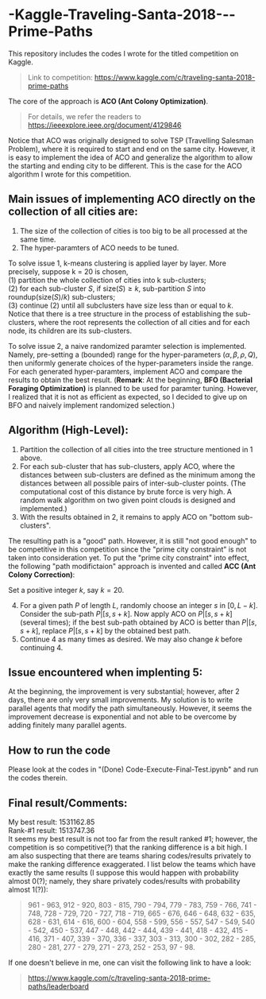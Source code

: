 # -Kaggle-Traveling-Santa-2018---Prime-Paths
This repository includes the codes I wrote for the titled competition on Kaggle. 
>Link to competition: https://www.kaggle.com/c/traveling-santa-2018-prime-paths <br>

The core of the approach is **ACO (Ant Colony Optimization)**. 
> For details, we refer the readers to https://ieeexplore.ieee.org/document/4129846 <br>

Notice that ACO was originally designed to solve TSP (Travelling Salesman Problem), where it is required to start and end on the same city. However, it is easy to implement the idea of ACO and generalize the algorithm to allow the starting and ending city to be different. This is the case for the ACO algorithm I wrote for this competition. 

## Main issues of implementing ACO directly on the collection of all cities are:
1. The size of the collection of cities is too big to be all processed at the same time. 
2. The hyper-paramters of ACO needs to be tuned.

To solve issue 1, k-means clustering is applied layer by layer. More precisely, suppose k = 20 is chosen, <br>
(1) partition the whole collection of cities into k sub-clusters; <br>
(2) for each sub-cluster $S$, if $\text{size}(S)\geq k$, sub-partition $S$ into $\text{roundup}(\text{size}(S)/k)$ sub-clusters; <br>
(3) continue (2) until all subclusters have size less than or equal to $k$.<br>
Notice that there is a tree structure in the process of establishing the sub-clusters, where the root represents the collection of all cities and for each node, its children are its sub-clusters. 

To solve issue 2, a naive randomized paramter selection is implemented. Namely, pre-setting a (bounded) range for the hyper-parameters $(\alpha, \beta, \rho, Q)$, then uniformly generate choices of the hyper-parameters inside the range. For each generated hyper-paramters, implement ACO and compare the results to obtain the best result. (**Remark**: At the beginning, **BFO (Bacterial Foraging Optimization)** is planned to be used for paramter tuning. However, I realized that it is not as efficient as expected, so I decided to give up on BFO and naively implement randomized selection.)

## Algorithm (High-Level):
1. Partition the collection of all cities into the tree structure mentioned in 1 above. 
2. For each sub-cluster that has sub-clusters, apply ACO, where the distances between sub-clusters are defined as the minimum among the distances between all possible pairs of inter-sub-cluster points. (The computational cost of this distance by brute force is very high. A random walk algorithm on two given point clouds is designed and implemented.)
3. With the results obtained in 2, it remains to apply ACO on "bottom sub-clusters". 

The resulting path is a "good" path. However, it is still "not good enough" to be competitive in this competition since the "prime city constraint" is not taken into consideration yet. To put the "prime city constraint" into effect, the following "path modifictaion" approach is invented and called **ACC (Ant Colony Correction)**:

Set a positive integer $k$, say $k = 20$.

4. For a given path $P$ of length $L$, randomly choose an integer $s$ in $[0,L-k]$. Consider the sub-path $P|{[s,s+k]}$. Now apply ACO on $P|{[s,s+k]}$ (several times); if the best sub-path obtained by ACO is better than $P|{[s,s+k]}$, replace $P|{[s,s+k]}$ by the obtained best path. 
5. Continue 4 as many times as desired. We may also change $k$ before continuing 4.

## Issue encountered when implenting 5:
At the beginning, the improvement is very substantial; however, after 2 days, there are only very small improvements. My solution is to write parallel agents that modify the path simultaneously. However, it seems the improvement decrease is exponential and not able to be overcome by adding finitely many parallel agents.

## How to run the code
Please look at the codes in "(Done) Code-Execute-Final-Test.ipynb" and run the codes therein. 

## Final result/Comments:
My best result: 1531162.85 <br>
Rank-#1 result: 1513747.36 <br>
It seems my best result is not too far from the result ranked #1; however, the competition is so competitive(?) that the ranking difference is a bit high. I am also suspecting that there are teams sharing codes/results privately to make the ranking difference exaggerated. I list below the teams which have exactly the same results (I suppose this would happen with probability almost 0(?); namely, they share privately codes/results with probability almost 1(?)): 
>961 - 963, 912 - 920, 803 - 815, 790 - 794, 779 - 783, 759 - 766, 741 - 748, 728 - 729, 720 - 727, 718 - 719, 665 - 676, 646 - 648, 632 - 635, 628 - 631, 614 - 616, 600 - 604, 558 - 599, 556 - 557, 547 - 549, 540 - 542, 450 - 537, 447 - 448, 442 - 444, 439 - 441, 418 - 432, 415 - 416, 371 - 407, 339 - 370, 336 - 337, 303 - 313, 300 - 302, 282 - 285, 280 - 281, 277 - 279, 271 - 273, 252 - 253, 97 - 98.

If one doesn't believe in me, one can visit the following link to have a look:
> https://www.kaggle.com/c/traveling-santa-2018-prime-paths/leaderboard
